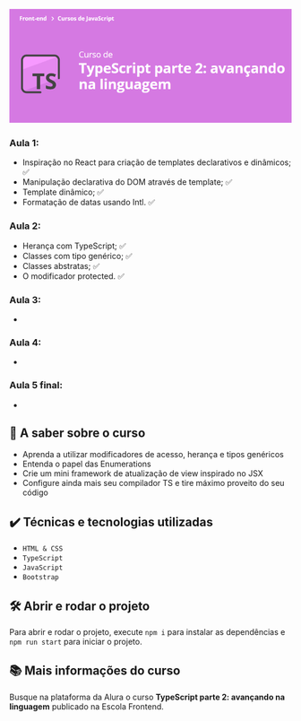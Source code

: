 ![TypeScript parte 2: avançando na linguagem](curso.png)

### Aula 1:
- Inspiração no React para criação de templates declarativos e dinâmicos; :white_check_mark:
- Manipulação declarativa do DOM através de template; :white_check_mark:
- Template dinâmico; :white_check_mark:
- Formatação de datas usando Intl. :white_check_mark:
### Aula 2:
- Herança com TypeScript; :white_check_mark:
- Classes com tipo genérico; :white_check_mark:
- Classes abstratas; :white_check_mark:
- O modificador protected. :white_check_mark:
### Aula 3:
- 
### Aula 4:
- 
### Aula 5 final:
- 

## 🔨 A saber sobre o curso
- Aprenda a utilizar modificadores de acesso, herança e tipos genéricos
- Entenda o papel das Enumerations
- Crie um mini framework de atualização de view inspirado no JSX
- Configure ainda mais seu compilador TS e tire máximo proveito do seu código


## ✔️ Técnicas e tecnologias utilizadas
- `HTML & CSS`
- `TypeScript`
- `JavaScript`
- `Bootstrap`

## 🛠️ Abrir e rodar o projeto
Para abrir e rodar o projeto, execute `npm i` para instalar as dependências e `npm run start` para iniciar o projeto.

## 📚 Mais informações do curso
Busque na plataforma da Alura o curso **TypeScript parte 2: avançando na linguagem** publicado na Escola Frontend.

<br>
